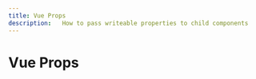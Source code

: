 ```yaml
---
title: Vue Props
description:   How to pass writeable properties to child components
---
```


# Vue Props
